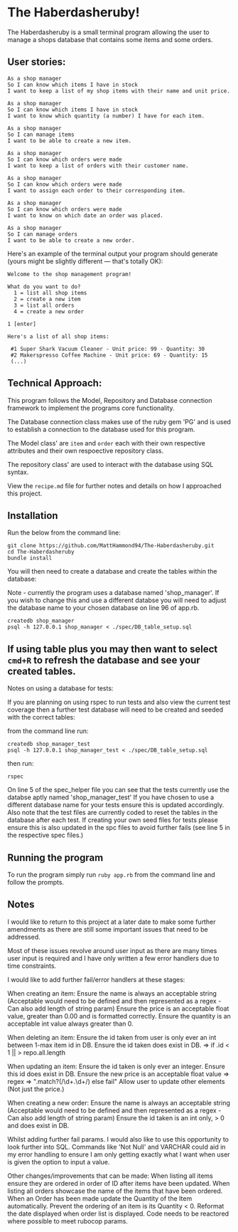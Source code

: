 The Haberdasheruby!
=================

The Haberdasheruby is a small terminal program allowing the user to manage a shops database that contains some items and some orders.

User stories:
-------

```
As a shop manager
So I can know which items I have in stock
I want to keep a list of my shop items with their name and unit price.

As a shop manager
So I can know which items I have in stock
I want to know which quantity (a number) I have for each item.

As a shop manager
So I can manage items
I want to be able to create a new item.

As a shop manager
So I can know which orders were made
I want to keep a list of orders with their customer name.

As a shop manager
So I can know which orders were made
I want to assign each order to their corresponding item.

As a shop manager
So I can know which orders were made
I want to know on which date an order was placed. 

As a shop manager
So I can manage orders
I want to be able to create a new order.
```

Here's an example of the terminal output your program should generate (yours might be slightly different — that's totally OK):

```
Welcome to the shop management program!

What do you want to do?
  1 = list all shop items
  2 = create a new item
  3 = list all orders
  4 = create a new order

1 [enter]

Here's a list of all shop items:

 #1 Super Shark Vacuum Cleaner - Unit price: 99 - Quantity: 30
 #2 Makerspresso Coffee Machine - Unit price: 69 - Quantity: 15
 (...)
```

Technical Approach:
-----

This program follows the Model, Repository and Database connection framework to implement the programs core functionality. 

The Database connection class makes use of the ruby gem 'PG' and is used to establish a connection to the database used for this program.

The Model class' are ```item``` and ```order``` each with their own respective attributes and their own respoective repository class. 

The repository class' are used to interact with the database using SQL syntax.

View the ```recipe.md``` file for further notes and details on how I approached this project.

## Installation 
Run the below from the command line:

```
git clone https://github.com/MattHammond94/The-Haberdasheruby.git
cd The-Haberdasheruby
bundle install
```

You will then need to create a database and create the tables within the database:

Note - currently the program uses a database named 'shop_manager'. If you wish to change this and use a different databse you will need to adjust the database name to your chosen database on line 96 of app.rb.

```
createdb shop_manager
psql -h 127.0.0.1 shop_manager < ./spec/DB_table_setup.sql
```
If using table plus you may then want to select ```cmd+R``` to refresh the database and see your created tables.
---

Notes on using a database for tests:

If you are planning on using rspec to run tests and also view the current test coverage then a further test database will need to be created and seeded with the correct tables: 

from the command line run:
```
createdb shop_manager_test
psql -h 127.0.0.1 shop_manager_test < ./spec/DB_table_setup.sql
```

then run: 
 ```
 rspec
 ```

On line 5 of the spec_helper file you can see that the tests currently use the databse aptly named 'shop_manager_test' If you have chosen to use a different database name for your tests ensure this is updated accordingly. Also note that the test files are currently coded to reset the tables in the database after each test. If creating your own seed files for tests please ensure this is also updated in the spc files to avoid further fails (see line 5 in the respective spec files.)


## Running the program

To run the program simply run ```ruby app.rb``` from the command line and follow the prompts.

## Notes

I would like to return to this project at a later date to make some further amendments as there are still some important issues that need to be addressed. 

Most of these issues revolve around user input as there are many times user input is required and I have only written a few error handlers due to time constraints.

I would like to add further fail/error handlers at these stages: 

When creating an item:
Ensure the name is always an acceptable string (Acceptable would need to be defined and then represented as a regex - Can also add length of string param)
Ensure the price is an acceptable float value, greater than 0.00 and is formatted correctly.
Ensure the quantity is an acceptable int value always greater than 0.

When deleting an item:
Ensure the id taken from user is only ever an int between 1-max item id in DB.
Ensure the id taken does exist in DB.
=> if .id < 1 || > repo.all.length

When updating an item:
Ensure the id taken is only ever an integer.
Ensure this id does exist in DB.
Ensure the new price is an acceptable float value => regex => ".match?(/\d+.\d+/) else fail"
Allow user to update other elements (Not just the price.)

When creating a new order:
Ensure the name is always an acceptable string (Acceptable would need to be defined and then represented as a regex - Can also add length of string param)
Ensure the id taken is an int only, > 0 and does exist in DB.

Whilst adding further fail params. I would also like to use this opportunity to look further into SQL. Commands like 'Not Null' and VARCHAR could aid in my error handling to ensure I am only getting exactly what I want when user is given the option to input a value.

Other changes/improvements that can be made:
When listing all items ensure they are ordered in order of ID after items have been updated.
When listing all orders showcase the name of the items that have been ordered.
When an Order has been made update the Quantity of the Item automatically.
Prevent the ordering of an item is its Quantity < 0.
Reformat the date displayed when order list is displayed.
Code needs to be reactored where possible to meet rubocop params.
